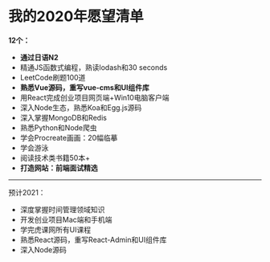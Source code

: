 # 我的2020年愿望清单

**12个：**

* **通过日语N2**
* 精通JS函数式编程，熟读lodash和30 seconds
* LeetCode刷题100道
* **熟悉Vue源码，重写vue-cms和UI组件库**
* 用React完成创业项目网页端+Win10电脑客户端
* 深入Node生态，熟悉Koa和Egg.js源码
* 深入掌握MongoDB和Redis
* 熟悉Python和Node爬虫
* 学会Procreate画画：20幅临摹
* 学会游泳
* 阅读技术类书籍50本+
* **打造网站：前端面试精选**

----

预计2021：

* 深度掌握时间管理领域知识
* 开发创业项目Mac端和手机端
* 学完虎课网所有UI课程
* 熟悉React源码，重写React-Admin和UI组件库
* 深入Node源码